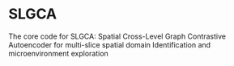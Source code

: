 # SLGCA
The core code for SLGCA: Spatial Cross-Level Graph Contrastive Autoencoder for multi-slice spatial domain Identification and microenvironment exploration
